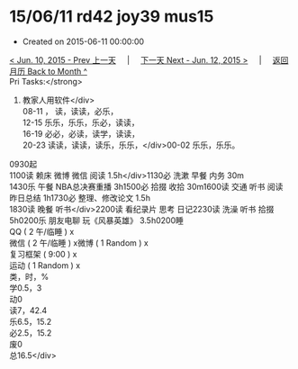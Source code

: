 # 15/06/11 rd42 joy39 mus15

* Created on 2015-06-11 00:00:00

[&lt; Jun. 10, 2015 - Prev 上一天](d10.md)     \|     [下一天 Next - Jun. 12, 2015 &gt;](d12.md)     \|     [返回月历 Back to Month ^](index.md)   
Pri Tasks:&lt;/strong&gt;  
1. 教家人用软件&lt;/div&gt;  
08-11 ， 读，读读，必乐，  
12-15 乐乐，乐乐，乐必，读读，  
16-19 必必，必读，读学，读读，  
20-23 读读，读读，读乐，乐乐，&lt;/div&gt;00-02 乐乐，乐乐。  
  
0930起  
1100读 赖床 微博 微信 阅读 1.5h&lt;/div&gt;1130必 洗漱 早餐 内务 30m  
1430乐 午餐 NBA总决赛重播 3h1500必 拾掇 收拾 30m1600读 交通 听书 阅读 昨日总结 1h1730必 整理、修改论文 1.5h  
1830读 晚餐 听书&lt;/div&gt;2200读 看纪录片 思考 日记2230读 洗澡 听书 拾掇 5h0200乐 朋友电聊 玩《风暴英雄》 3.5h0200睡  
QQ \( 2 午/临睡 \) x  
微信 \( 2 午/临睡 \) x微博 \( 1 Random \) x  
复习框架 \( 9:00 \) x  
运动 \( 1 Random \) x  
类，时，%  
学0.5，3  
动0  
读7，42.4  
乐6.5，15.2  
必2.5，15.2  
废0  
总16.5&lt;/div&gt;

